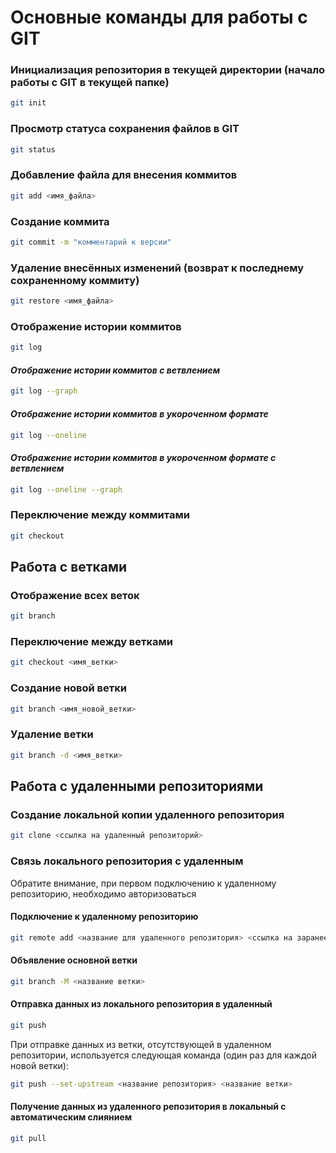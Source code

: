 # Основные команды для работы с GIT

### Инициализация репозитория в текущей директории (начало работы с GIT в текущей папке)

```sh
git init
```

### Просмотр статуса сохранения файлов в GIT

```sh
git status
```

### Добавление файла для внесения коммитов

```sh
git add <имя_файла>
```

### Создание коммита

```sh
git commit -m "комментарий к версии"
```

### Удаление внесённых изменений (возврат к последнему сохраненному коммиту)

```sh
git restore <имя_файла>
```

### Отображение истории коммитов

```sh
git log
```

#### *Отображение истории коммитов с ветвлением*

```sh
git log --graph
```

#### *Отображение истории коммитов в укороченном формате*

```sh
git log --oneline
```

#### *Отображение истории коммитов в укороченном формате с ветвлением*

```sh
git log --oneline --graph
```

### Переключение между коммитами

```sh
git checkout
```

## Работа с ветками

### Отображение всех веток

```sh
git branch
```

### Переключение между ветками

```sh
git checkout <имя_ветки>
```

### Создание новой ветки

```sh
git branch <имя_новой_ветки>
```

### Удаление ветки
```sh
git branch -d <имя_ветки>
```

## Работа с удаленными репозиториями

### Создание локальной копии удаленного репозитория

```sh
git clone <ссылка на удаленный репозиторий>
```

### Связь локального репозитория с удаленным

Обратите внимание, при первом подключению к удаленному репозиторию, необходимо авторизоваться

#### Подключение к удаленному репозиторию

```sh
git remote add <название для удаленного репозитория> <ссылка на заранее созданный удаленный репозиторий>
```

#### Объявление основной ветки

```sh
git branch -M <название ветки>
```

#### Отправка данных из локального репозитория в удаленный

```sh
git push
```

При отправке данных из ветки, отсутствующей в удаленном репозитории, используется следующая команда (один раз для каждой новой ветки):

```sh
git push --set-upstream <название репозитория> <название ветки>
```

#### Получение данных из удаленного репозитория в локальный с автоматическим слиянием

```sh
git pull
```
